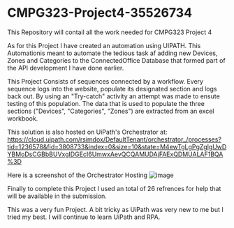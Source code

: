 # CMPG323-Project4-35526734
This Repository will contail all the work needed for CMPG323 Project 4

As for this Project I have created an automation using UIPATH. This Automationis meant to automate the tedious task af adding new Devices, Zones and Categories to the ConnectedOffice Database that formed part of the API development I have done earlier.

This Project Consists of  sequences connected by a workflow. Every sequence logs into the website, populate its designated section and logs back out. By using an "Try-catch" activity an attempt was made to ensute testing of this population. The data that is used to populate the three sections ("Devices", "Categories", "Zones") are extracted from an excel workbook.

This solution is also hosted on UiPath's Orchestrator at: https://cloud.uipath.com/rsimdox/DefaultTenant/orchestrator_/processes?tid=1236578&fid=3808733&index=0&size=10&state=M4ewTgLgPgZglgUwDYBMoDsCGBbBUVxgIDGEcI6UmwxAevQCQAMUDAjFAExQDMUALAF1BQA%3D

Here is a screenshot of the Orchestrator Hosting
![image](https://user-images.githubusercontent.com/67282309/198280294-cd33957b-d944-462c-8ca6-48831cc16d86.png)


Finally to complete this Project I used an total of 26 refrences for help that will be available in the submission.

This was a very fun Project. A bit tricky as UiPath was very new to me but I tried my best. I will continue to learn UiPath and RPA.
